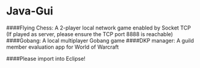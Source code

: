 # Java-Gui

####Flying Chess: A 2-player local network game enabled by Socket TCP (If played as server, please ensure the TCP port 8888 is reachable)
####Gobang: A local multiplayer Gobang game
####DKP manager: A guild member evaluation app for World of Warcraft

####Please import into Eclipse!
